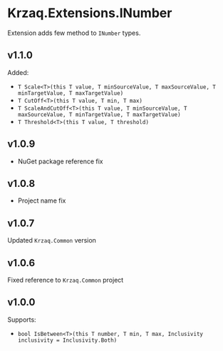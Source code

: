 ﻿# Krzaq.Extensions.INumber
Extension adds few method to `INumber` types.

## v1.1.0
Added:
* `T Scale<T>(this T value, T minSourceValue, T maxSourceValue, T minTargetValue, T maxTargetValue)`
* `T CutOff<T>(this T value, T min, T max)`
* `T ScaleAndCutOff<T>(this T value, T minSourceValue, T maxSourceValue, T minTargetValue, T maxTargetValue)`
* `T Threshold<T>(this T value, T threshold)`

## v1.0.9
* NuGet package reference fix

## v1.0.8
* Project name fix

## v1.0.7
Updated `Krzaq.Common` version

## v1.0.6
Fixed reference to `Krzaq.Common` project

## v1.0.0
Supports:
* `bool IsBetween<T>(this T number, T min, T max, Inclusivity inclusivity = Inclusivity.Both)`
